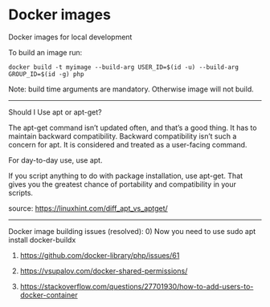 # Docker images

Docker images for local development

To build an image run:

```
docker build -t myimage --build-arg USER_ID=$(id -u) --build-arg GROUP_ID=$(id -g) php
 ```

Note: build time arguments are mandatory. Otherwise image will not build.

---

Should I Use apt or apt-get?

The apt-get command isn’t updated often, and that’s a good thing. It has to maintain backward compatibility. Backward compatibility isn’t such a concern for apt. It is considered and treated as a user-facing command.

For day-to-day use, use apt.

If you script anything to do with package installation, use apt-get. That gives you the greatest chance of portability and compatibility in your scripts.


source: https://linuxhint.com/diff_apt_vs_aptget/

---

Docker image building issues (resolved):
0) Now you need to use sudo apt install docker-buildx
1) https://github.com/docker-library/php/issues/61

2) https://vsupalov.com/docker-shared-permissions/
 1) https://stackoverflow.com/questions/27701930/how-to-add-users-to-docker-container
